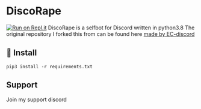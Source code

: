 # DiscoRape
[![Run on Repl.it](https://repl.it/badge/github/GoByeBye/DiscoRape)](https://repl.it/github/GoByeBye/DiscoRape)
DiscoRape is a selfbot for Discord written in python3.8
The original repository I forked this from can be found here [made by EC-discord](https://github.com/EC-discord/self-bot)

## :memo: Install

`pip3 install -r requirements.txt`




## Support
Join my support discord

<a href="https://discord.gg/MSwpbsx"><img src="https://discord.com/api/guilds/726859574799499285/widget.png?style=banner4" alt="" /></a>
